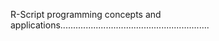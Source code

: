 R-Script programming concepts and applications...........................................................
